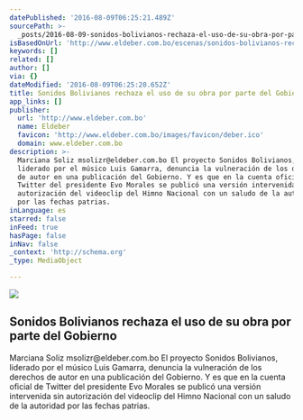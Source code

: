 ```yaml
---
datePublished: '2016-08-09T06:25:21.489Z'
sourcePath: >-
  _posts/2016-08-09-sonidos-bolivianos-rechaza-el-uso-de-su-obra-por-parte-del-g.md
isBasedOnUrl: 'http://www.eldeber.com.bo/escenas/sonidos-bolivianos-rechaza-obra-parte.html'
keywords: []
related: []
author: []
via: {}
dateModified: '2016-08-09T06:25:20.652Z'
title: Sonidos Bolivianos rechaza el uso de su obra por parte del Gobierno
app_links: []
publisher:
  url: 'http://www.eldeber.com.bo'
  name: Eldeber
  favicon: 'http://www.eldeber.com.bo/images/favicon/deber.ico'
  domain: www.eldeber.com.bo
description: >-
  Marciana Soliz ​msolizr@eldeber.com.bo El proyecto Sonidos Bolivianos,
  liderado por el músico Luis Gamarra, denuncia la vulneración de los derechos
  de autor en una publicación del Gobierno. Y es que en la cuenta oficial de
  Twitter del presidente Evo Morales se publicó una versión intervenida sin
  autorización del videoclip del Himno Nacional con un saludo de la autoridad
  por las fechas patrias.
inLanguage: es
starred: false
inFeed: true
hasPage: false
inNav: false
_context: 'http://schema.org'
_type: MediaObject

---
```

<article style=""><img src="https://imgflo.herokuapp.com/graph/vahj1ThiexotieMo/eeba60a68fd04c39a4cf5245631532bc/noop.jpeg?input=http%3A%2F%2Fwww.eldeber.com.bo%2Ffiles%2Fog_thumbnail%2Fuploads%2F2016%2F08%2F05%2F57a50c099daa0.jpeg" /><h1>Sonidos Bolivianos rechaza el uso de su obra por parte del Gobierno</h1><p>Marciana Soliz ​msolizr@eldeber.com.bo El proyecto Sonidos Bolivianos, liderado por el músico Luis Gamarra, denuncia la vulneración de los derechos de autor en una publicación del Gobierno. Y es que en la cuenta oficial de Twitter del presidente Evo Morales se publicó una versión intervenida sin autorización del videoclip del Himno Nacional con un saludo de la autoridad por las fechas patrias.</p></article>